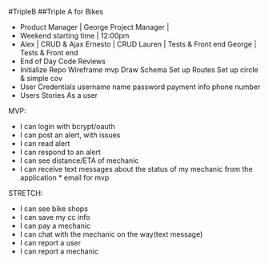 #TripleB
##Triple A for Bikes

- Product Manager | George Project Manager |
- Weekend starting time | 12:00pm
- Alex | CRUD & Ajax Ernesto | CRUD Lauren | Tests & Front end George | Tests & Front end
- End of Day Code Reviews
- Initialize Repo Wireframe mvp Draw Schema Set up Routes Set up circle & simple cov
- User Credentials username name password payment info phone number
- Users Stories As a user

MVP:
- I can login with bcrypt/oauth
- I can post an alert, with issues
- I can read alert
- I can respond to an alert
- I can see distance/ETA of mechanic
- I can receive text messages about the status of my mechanic from the application * email for mvp

STRETCH:
- I can see bike shops
- I can save my cc info
- I can pay a mechanic
- I can chat with the mechanic on the way(text message)
- I can report a user
- I can report a mechanic